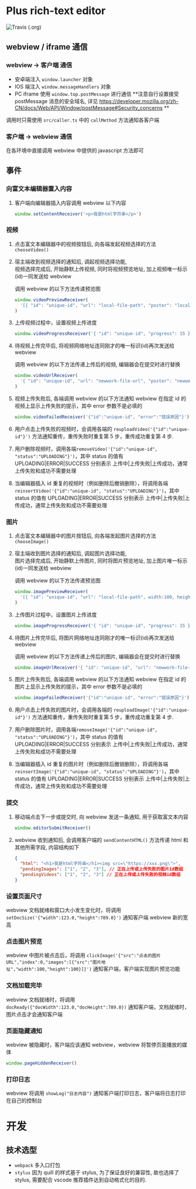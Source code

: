 # Plus rich-text editor

![Travis (.org)](https://img.shields.io/travis/slimkit/plus-editor?style=flat-square)

## webview / iframe 通信

### webview -> 客户端 通信

- 安卓端注入 `window.launcher` 对象
- IOS 端注入 `window.messageHandlers` 对象
- PC iframe 使用 `window.top.postMessage` 进行通信 **注意自行设置接受 postMessage 消息的安全域名, 详见 https://developer.mozilla.org/zh-CN/docs/Web/API/Window/postMessage#Security_concerns **

调用时只需使用 `src/caller.ts` 中的 `callMethod` 方法通知各客户端

### 客户端 -> webview 通信

在各环境中直接调用 webview 中提供的 javascript 方法即可

## 事件

### 向富文本编辑器置入内容

1. 客户端向编辑器插入内容调用 webview 以下内容

   ```js
   window.setContentReceiver('<p>我是html字符串</p>')
   ```

### 视频

1. 点击富文本编辑器中的视频按钮后, 向各端发起视频选择的方法 `chooseVideo()`

2. 宿主端收到视频选择的通知后, 调起视频选择功能,  
   视频选择完成后, 开始静默上传视频, 同时将视频预览地址, 加上视频唯一标示(id)一同发送给 webview

   调用 webview 的以下方法传递预览图

   ```js
   window.videoPreviewReceiver(
     '[{ "id": "unique-id", "url": "local-file-path", "poster": "local-file-path", width:100, height:100 }]',
   )
   ```

3. 上传视频过程中，设置视频上传进度

   ```js
   window.videoProgressReceiver('{ "id": "unique-id", "progress": 15 }')
   ```

4. 待视频上传完毕后, 将视频网络地址连同刚才的唯一标识(id)再次发送给 webview

   调用 webview 的以下方法传递上传后的视频, 编辑器会在提交时进行替换

   ```js
   window.videoUrlReceiver(
     '{ "id": "unique-id", "url": "newwork-file-url", "poster": "newwork-file-url" }',
   )
   ```

5. 视频上传失败后, 各端调用 webview 的以下方法通知 webview 在指定 id 的视频上显示上传失败的提示，其中 error 参数不是必填的

   ```js
   window.videoFailedReceiver('{"id":"unique-id", "error":"错误原因"}')
   ```

6. 用户点击上传失败的视频时，会调用各端的 `reuploadVideo('{"id":"unique-id"}')` 方法通知重传，重传失败时重复第 5 步，重传成功重复第 4 步.

7. 用户删除视频时，调用各端`removeVideo('{"id":"unique-id", "status":"UPLOADING"}')`，其中 status 的值有 UPLOADING|ERROR|SUCCESS 分别表示 上传中|上传失败|上传成功，通常上传失败和成功不需要处理

8. 当编辑器插入 id 重复的视频时（例如删除后撤销删除），将调用各端`reinsertVideo('{"id":"unique-id", "status":"UPLOADING"}')`，其中 status 的值有 UPLOADING|ERROR|SUCCESS 分别表示 上传中|上传失败|上传成功，通常上传失败和成功不需要处理

### 图片

1. 点击富文本编辑器中的图片按钮后, 向各端发起图片选择的方法 `chooseImage()`

2. 宿主端收到图片选择的通知后, 调起图片选择功能,  
   图片选择完成后, 开始静默上传图片, 同时将图片预览地址, 加上图片唯一标示(id)一同发送给 webview

   调用 webview 的以下方法传递预览图

   ```js
   window.imagePreviewReceiver(
     '[{ "id": "unique-id", "url": "local-file-path", width:100, height:100 }]',
   )
   ```

3. 上传图片过程中，设置图片上传进度

   ```js
   window.imageProgressReceiver('{ "id": "unique-id", "progress": 15 }')
   ```

4. 待图片上传完毕后, 将图片网络地址连同刚才的唯一标识(id)再次发送给 webview

   调用 webview 的以下方法传递上传后的图片, 编辑器会在提交时进行替换

   ```js
   window.imageUrlReceiver('{ "id": "unique-id", "url": "newwork-file-url" }')
   ```

5. 图片上传失败后, 各端调用 webview 的以下方法通知 webview 在指定 id 的图片上显示上传失败的提示，其中 error 参数不是必填的

   ```js
   window.imageFailedReceiver('{"id":"unique-id", "error":"错误原因"}')
   ```

6. 用户点击上传失败的图片时，会调用各端的 `reuploadImage('{"id":"unique-id"}')` 方法通知重传，重传失败时重复第 5 步，重传成功重复第 4 步.

7. 用户删除图片时，调用各端`removeImage('{"id":"unique-id", "status":"UPLOADING"}')`，其中 status 的值有 UPLOADING|ERROR|SUCCESS 分别表示 上传中|上传失败|上传成功，通常上传失败和成功不需要处理

8. 当编辑器插入 id 重复的图片时（例如删除后撤销删除），将调用各端`reinsertImage('{"id":"unique-id", "status":"UPLOADING"}')`，其中 status 的值有 UPLOADING|ERROR|SUCCESS 分别表示 上传中|上传失败|上传成功，通常上传失败和成功不需要处理

### 提交

1. 移动端点击下一步或提交时, 向 webview 发送一条通知, 用于获取富文本内容

   ```js
   window.editorSubmitReceiver()
   ```

2. webview 收到通知后, 会调用客户端的 `sendContentHTML()` 方法传递 html 和其他所需字段, 内容结构如下

   ```json
   {
     "html": "<h1>我是html字符串</h1><img src=\"https://xxx.png\">",
     "pendingImages": ["1", "2", "3"], // 正在上传或上传失败的图片id数组
     "pendingVideos": ["1", "2", "3"] // 正在上传或上传失败的视频id数组
   }
   ```

### 设置页面尺寸

webview 文档就绪和窗口大小发生变化时，将调用 `setDocSize('{"width":123.0,"height":789.0}')` 通知客户端 webview 新的宽高

### 点击图片预览

webview 中图片被点击后，将调用 `clickImage('{"src":"点击的图片URL","index":0,"images":[{"src":"图片地址","width":100,"height":100}]}')` 通知客户端，客户端实现图片预览功能

### 文档加载完毕

webview 文档就绪时，将调用 `docReady({"docWidth":123.0,"docHeight":789.0})` 通知客户端，文档就绪时，图片点击才会通知客户端

### 页面隐藏通知

webview 被隐藏时，客户端应该通知 webview，webview 将暂停页面播放的媒体

```js
window.pageHiddenReceiver()
```

### 打印日志

webview 将调用 `showLog("日志内容")` 通知客户端打印日志，客户端将日志打印在自己的控制台

# 开发

## 技术选型

- `webpack` 多入口打包
- `stylus` 因为 quill 的样式基于 stylus, 为了保证良好的兼容性, 故也选择了 stylus, 需要配合 vscode 推荐插件达到自动格式化的目的.
